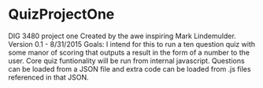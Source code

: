 # QuizProjectOne
DIG 3480 project one
Created by the awe inspiring Mark Lindemulder.
Version 0.1 - 8/31/2015
Goals: I intend for this to run a ten question quiz with some manor of scoring that outputs a result in the form of a number to the user. Core quiz funtionality will be run from internal javascript. 
Questions can be loaded from a JSON file and extra code can be loaded from .js files referenced in that JSON.
